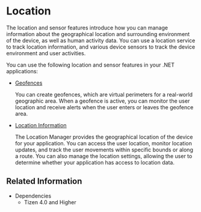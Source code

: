 # Location


The location and sensor features introduce how you can manage information about the geographical location and surrounding environment of the device, as well as human activity data. You can use a location service to track location information, and various device sensors to track the device environment and user activities.

You can use the following location and sensor features in your .NET applications:

-   [Geofences](geofences.md)

    You can create geofences, which are virtual perimeters for a real-world geographic area. When a geofence is active, you can monitor the user location and receive alerts when the user enters or leaves the geofence area.

-   [Location Information](location.md)

    The Location Manager provides the geographical location of the device for your application. You can access the user location, monitor location updates, and track the user movements within specific bounds or along a route. You can also manage the location settings, allowing the user to determine whether your application has access to location data.


## Related Information
* Dependencies
  -   Tizen 4.0 and Higher
